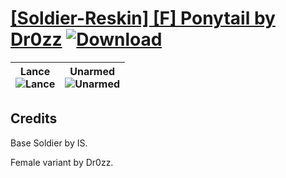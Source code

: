 # [\[Soldier-Reskin\] \[F\] Ponytail by Dr0zz](https://github.com/Klokinator/FE-Repo/tree/main/Battle%20Animations/Infantry%20-%20(Lnc)%20Soldiers,%20Halberdiers/%5BSoldier-Reskin%5D%20%5BF%5D%20Ponytail%20by%20Dr0zz) [![Download](https://img.shields.io/badge/Download--red?style=social&logo=github)](https://minhaskamal.github.io/DownGit/#/home?url=https://github.com/Klokinator/FE-Repo/tree/main/Battle%20Animations/Infantry%20-%20(Lnc)%20Soldiers,%20Halberdiers/%5BSoldier-Reskin%5D%20%5BF%5D%20Ponytail%20by%20Dr0zz)

| <b>Lance</b><br/><img alt="Lance" src="https://raw.githubusercontent.com/Klokinator/FE-Repo/main/Battle%20Animations/Infantry%20-%20(Lnc)%20Soldiers,%20Halberdiers/%5BSoldier-Reskin%5D%20%5BF%5D%20Ponytail%20by%20Dr0zz/2.%20Lance/Lance.gif"/> | <b>Unarmed</b><br/><img alt="Unarmed" src="https://raw.githubusercontent.com/Klokinator/FE-Repo/main/Battle%20Animations/Infantry%20-%20(Lnc)%20Soldiers,%20Halberdiers/%5BSoldier-Reskin%5D%20%5BF%5D%20Ponytail%20by%20Dr0zz/8.%20Unarmed/Unarmed.gif"/> |
| :---: | :---: |

## Credits

Base Soldier by IS.

Female variant by Dr0zz.

